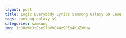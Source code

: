 ```yaml
---
layout: post
title: Logic Everybody Lyrics Samsung Galaxy S9 Case
tags: samsung galaxy s9
categories: samsung
img: 1cJUoWzJtCseSlpVVC4Wz9PEs4KuZXWuw
---
```


